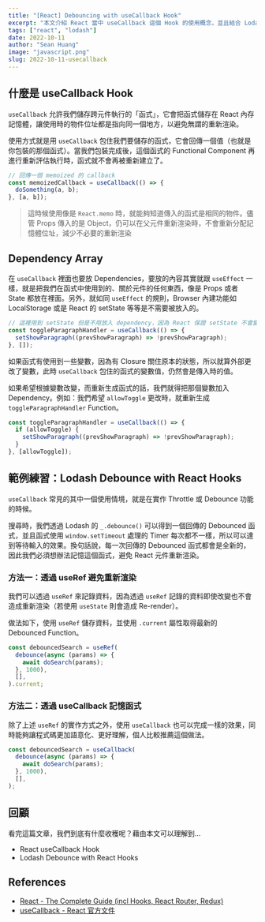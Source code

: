 ```yaml
---
title: "[React] Debouncing with useCallback Hook"
excerpt: "本文介紹 React 當中 useCallback 這個 Hook 的使用概念，並且結合 Lodash 實作 Debouncing Search 的功能幫助理解 useCallback 的作用。"
tags: ["react", "lodash"]
date: 2022-10-11
author: "Sean Huang"
image: "javascript.png"
slug: 2022-10-11-usecallback
---
```


## 什麼是 useCallback Hook

`useCallback` 允許我們儲存跨元件執行的「函式」，它會把函式儲存在 React 內存記憶體，讓使用時的物件位址都是指向同一個地方，以避免無謂的重新渲染。

使用方式就是用 `useCallback` 包住我們要儲存的函式，它會回傳一個值（也就是你包裝的那個函式）。當我們包裝完成後，這個函式的 Functional Component 再進行重新評估執行時，函式就不會再被重新建立了。

```jsx
// 回傳一個 memoized 的 callback
const memoizedCallback = useCallback(() => {
  doSomething(a, b);
}, [a, b]);
```

> 這時候使用像是 `React.memo` 時，就能夠知道傳入的函式是相同的物件。儘管 Props 傳入的是 Object，仍可以在父元件重新渲染時，不會重新分配記憶體位址，減少不必要的重新渲染

## Dependency Array

在 `useCallback` 裡面也要放 Dependencies，要放的內容其實就跟 `useEffect` 一樣，就是把我們在函式中使用到的、關於元件的任何東西，像是 Props 或者 State 都放在裡面。另外，就如同 `useEffect` 的規則，Browser 內建功能如 LocalStorage 或是 React 的 setState 等等是不需要被放入的。

```jsx
// 這裡用到 setState 但是不用放入 dependency，因為 React 保證 setState 不會變化
const toggleParagraphHandler = useCallback(() => {
  setShowParagraph((prevShowParagraph) => !prevShowParagraph);
}, []);
```

如果函式有使用到一些變數，因為有 Closure 關住原本的狀態，所以就算外部更改了變數，此時 `useCallback` 包住的函式的變數值，仍然會是傳入時的值。

如果希望根據變數改變，而重新生成函式的話，我們就得把那個變數加入 Dependency。例如：我們希望 `allowToggle` 更改時，就重新生成 `toggleParagraphHandler` Function。

```jsx
const toggleParagraphHandler = useCallback(() => {
  if (allowToggle) {
    setShowParagraph((prevShowParagraph) => !prevShowParagraph);
  }
}, [allowToggle]);
```

## 範例練習：Lodash Debounce with React Hooks

`useCallback` 常見的其中一個使用情境，就是在實作 Throttle 或 Debounce 功能的時候。

搜尋時，我們透過 Lodash 的 `_.debounce()` 可以得到一個回傳的 Debounced 函式，並且函式使用 `window.setTimeout` 處理的 Timer 每次都不一樣，所以可以達到等待輸入的效果。換句話說，每一次回傳的 Debounced 函式都會是全新的，因此我們必須想辦法記憶這個函式，避免 React 元件重新渲染。

### 方法一：透過 useRef 避免重新渲染

我們可以透過 `useRef` 來記錄資料，因為透過 `useRef` 記錄的資料即使改變也不會造成重新渲染（若使用 `useState` 則會造成 Re-render）。

做法如下，使用 `useRef` 儲存資料，並使用 `.current` 屬性取得最新的 Debounced Function。

```jsx
const debouncedSearch = useRef(
  debounce(async (params) => {
    await doSearch(params);
  }, 1000),
  [],
).current;
```

### 方法二：透過 useCallback 記憶函式

除了上述 `useRef` 的實作方式之外，使用 `useCallback` 也可以完成一樣的效果，同時能夠讓程式碼更加語意化、更好理解，個人比較推薦這個做法。

```jsx
const debouncedSearch = useCallback(
  debounce(async (params) => {
    await doSearch(params);
  }, 1000),
  [],
);
```

## 回顧

看完這篇文章，我們到底有什麼收穫呢？藉由本文可以理解到…

- React useCallback Hook
- Lodash Debounce with React Hooks

## References

- [React - The Complete Guide (incl Hooks, React Router, Redux)](https://www.udemy.com/course/react-the-complete-guide-incl-redux/)
- [useCallback - React 官方文件](https://zh-hant.reactjs.org/docs/hooks-reference.html#usecallback)
